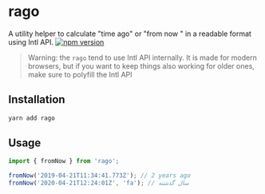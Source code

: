 # rago

A utility helper to calculate "time ago" or "from now " in a readable format using Intl API. [![npm version](https://badge.fury.io/js/rago.svg)](https://badge.fury.io/js/rago)

> Warning: the `rago` tend to use Intl API internally. It is made for modern browsers, but if you want to keep things also working for older ones, make sure to polyfill the Intl API

## Installation

```bash
yarn add rago
```

## Usage

```javascript
import { fromNow } from 'rago';

fromNow('2019-04-21T11:34:41.773Z'); // 2 years ago
fromNow('2020-04-21T12:24:01Z', 'fa'); // سال گذشته
```
